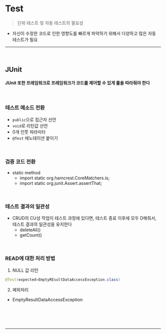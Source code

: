 # Test
> 단위 테스트 및 자동 테스트의 필요성
* 자신이 수정한 코드로 인한 영향도를 빠르게 파악하기 위해서 다양하고 많은 자동 테스트가 필요

<hr>
<br>

## JUnit
#### JUnit 또한 프레임워크로 프레임워크가 코드를 제어할 수 있게 룰을 따라줘야 한다

<br>

### 테스트 메소드 전환
* `public`으로 접근자 선언
* `void`로 리턴값 선언
* 0개 인풋 파라미터
* `@Test` 에노테이션 붙이기

<br>

### 검증 코드 전환
* static method
  * import static org.hamcrest.CoreMatchers.is;
  * import static org.junit.Assert.assertThat; 

<br>

### 테스트 결과의 일관성
* CRUD의 CU성 작업이 테스트 과정에 있다면, 테스트 종료 이후에 모두 D해줘서, 테스트 결과의 일관성을 유지한다
  * deleteAll()
  * getCount() 

<br>

### READ에 대한 처리 방법
1) NULL 값 리턴

```java
@Test(expected=EmptyREsultDataAccessException.class)
```

2) 예외처리
  * EmptyResultDataAccessException


<br>

### 

<br>
<hr>
<br>
